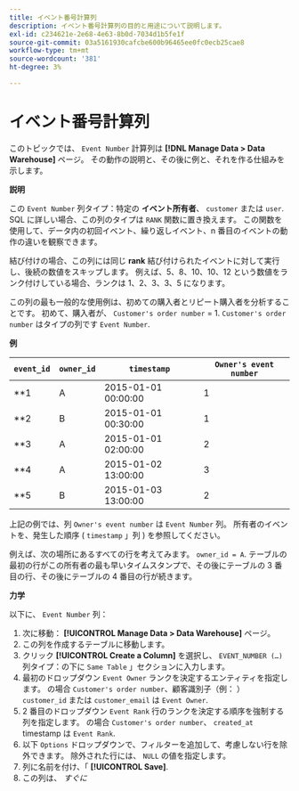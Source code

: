 ```yaml
---
title: イベント番号計算列
description: イベント番号計算列の目的と用途について説明します。
exl-id: c234621e-2e68-4e63-8b0d-7034d1b5fe1f
source-git-commit: 03a5161930cafcbe600b96465ee0fc0ecb25cae8
workflow-type: tm+mt
source-wordcount: '381'
ht-degree: 3%

---
```


# イベント番号計算列

このトピックでは、 `Event Number` 計算列は **[!DNL Manage Data > Data Warehouse]** ページ。 その動作の説明と、その後に例と、それを作る仕組みを示します。

**説明**

この `Event Number` 列タイプ：特定の **イベント所有者**、 `customer` または `user`. SQL に詳しい場合、この列のタイプは `RANK` 関数に置き換えます。 この関数を使用して、データ内の初回イベント、繰り返しイベント、n 番目のイベントの動作の違いを観察できます。

結び付けの場合、この列には同じ **rank** 結び付けられたイベントに対して実行し、後続の数値をスキップします。 例えば、5、8、10、10、12 という数値をランク付けしている場合、ランクは 1、2、3、3、5 になります。

この列の最も一般的な使用例は、初めての購入者とリピート購入者を分析することです。 初めて、購入者が、 `Customer's order number` = 1. `Customer's order number` はタイプの列です `Event Number`.

**例**

| **`event_id`** | **`owner_id`** | **`timestamp`** | **`Owner's event number`** |
|--- |--- |--- |--- |
| **1 | A | 2015-01-01 00:00:00 | 1 |
| **2 | B | 2015-01-01 00:30:00 | 1 |
| **3 | A | 2015-01-01 02:00:00 | 2 |
| **4 | A | 2015-01-02 13:00:00 | 3 |
| **5 | B | 2015-01-03 13:00:00 | 2 |

上記の例では、列 `Owner's event number` は `Event Number` 列。 所有者のイベントを、発生した順序 ( `timestamp` 」列 ) を参照してください。

例えば、次の場所にあるすべての行を考えてみます。 `owner_id = A`. テーブルの最初の行がこの所有者の最も早いタイムスタンプで、その後にテーブルの 3 番目の行、その後にテーブルの 4 番目の行が続きます。

**力学**

以下に、 `Event Number` 列：

1. 次に移動： **[!UICONTROL Manage Data > Data Warehouse]** ページ。
1. この列を作成するテーブルに移動します。
1. クリック **[!UICONTROL Create a Column]** を選択し、 `EVENT_NUMBER (…)` 列タイプ：の下に `Same Table` 」セクションに入力します。
1. 最初のドロップダウン `Event Owner` ランクを決定するエンティティを指定します。 の場合 `Customer's order number`、顧客識別子（例： ） `customer_id` または `customer_email` は `Event Owner`.
1. 2 番目のドロップダウン `Event Rank` 行のランクを決定する順序を強制する列を指定します。 の場合 `Customer's order number`、 `created_at` timestamp は `Event Rank`.
1. 以下 `Options` ドロップダウンで、フィルターを追加して、考慮しない行を除外できます。 除外された行には、 `NULL` の値を指定します。
1. 列に名前を付け、「 **[!UICONTROL Save]**.
1. この列は、 _すぐに_
